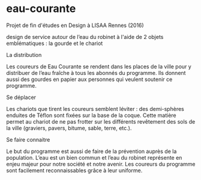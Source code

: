 # eau-courante
Projet de fin d'études en Design à LISAA Rennes (2016)

design de service autour de l’eau du robinet à l'aide de 2 objets emblématiques : la gourde et le chariot

La distribution

Les coureurs de Eau Courante se rendent dans les places de la ville pour y distribuer de l’eau fraîche à tous les abonnés du programme.
Ils donnent aussi des gourdes en papier aux personnes qui veulent soutenir ce programme.

Se déplacer

Les chariots que tirent les coureurs semblent léviter : des demi-sphères enduites de Téflon sont fixées sur la base de la coque.
Cette matière permet au chariot de ne pas frotter sur les différents revêtement des sols de la ville (graviers, pavers, bitume, sable, terre, etc.).

Se faire connaitre 

Le but du programme est aussi de faire de la prévention auprès de la population. L’eau est un bien commun et l’eau du robinet représente en enjeu majeur pour notre société et notre avenir.
Les coureurs du programme sont facilement reconnaissables grâce à leur uniforme.
